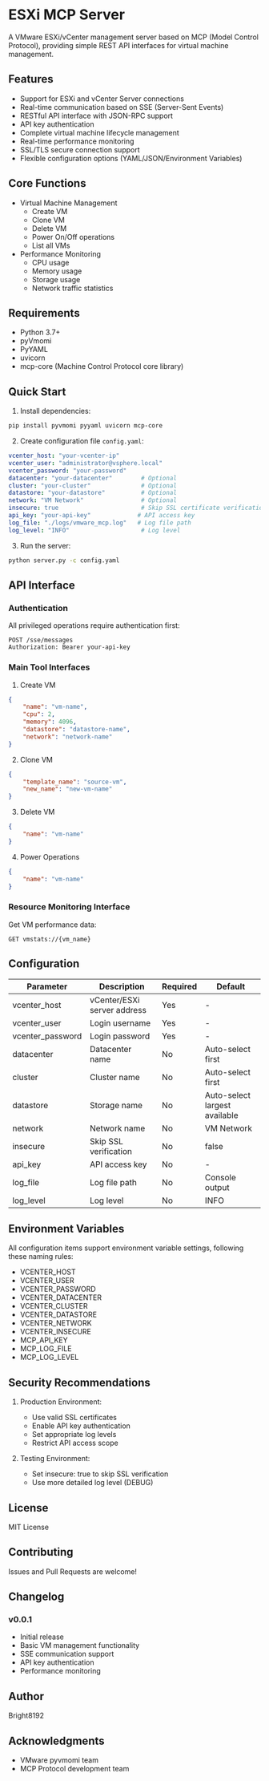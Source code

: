 # ESXi MCP Server

A VMware ESXi/vCenter management server based on MCP (Model Control Protocol), providing simple REST API interfaces for virtual machine management.

## Features

- Support for ESXi and vCenter Server connections
- Real-time communication based on SSE (Server-Sent Events)
- RESTful API interface with JSON-RPC support
- API key authentication
- Complete virtual machine lifecycle management
- Real-time performance monitoring
- SSL/TLS secure connection support
- Flexible configuration options (YAML/JSON/Environment Variables)

## Core Functions

- Virtual Machine Management
  - Create VM
  - Clone VM
  - Delete VM
  - Power On/Off operations
  - List all VMs
- Performance Monitoring
  - CPU usage
  - Memory usage
  - Storage usage
  - Network traffic statistics

## Requirements

- Python 3.7+
- pyVmomi
- PyYAML
- uvicorn
- mcp-core (Machine Control Protocol core library)

## Quick Start

1. Install dependencies:

```bash
pip install pyvmomi pyyaml uvicorn mcp-core
```

2. Create configuration file `config.yaml`:

```yaml
vcenter_host: "your-vcenter-ip"
vcenter_user: "administrator@vsphere.local"
vcenter_password: "your-password"
datacenter: "your-datacenter"        # Optional
cluster: "your-cluster"              # Optional
datastore: "your-datastore"          # Optional
network: "VM Network"                # Optional
insecure: true                       # Skip SSL certificate verification
api_key: "your-api-key"             # API access key
log_file: "./logs/vmware_mcp.log"   # Log file path
log_level: "INFO"                    # Log level
```

3. Run the server:

```bash
python server.py -c config.yaml
```

## API Interface

### Authentication

All privileged operations require authentication first:

```http
POST /sse/messages
Authorization: Bearer your-api-key
```

### Main Tool Interfaces

1. Create VM
```json
{
    "name": "vm-name",
    "cpu": 2,
    "memory": 4096,
    "datastore": "datastore-name",
    "network": "network-name"
}
```

2. Clone VM
```json
{
    "template_name": "source-vm",
    "new_name": "new-vm-name"
}
```

3. Delete VM
```json
{
    "name": "vm-name"
}
```

4. Power Operations
```json
{
    "name": "vm-name"
}
```

### Resource Monitoring Interface

Get VM performance data:
```http
GET vmstats://{vm_name}
```

## Configuration

| Parameter | Description | Required | Default |
|-----------|-------------|----------|---------|
| vcenter_host | vCenter/ESXi server address | Yes | - |
| vcenter_user | Login username | Yes | - |
| vcenter_password | Login password | Yes | - |
| datacenter | Datacenter name | No | Auto-select first |
| cluster | Cluster name | No | Auto-select first |
| datastore | Storage name | No | Auto-select largest available |
| network | Network name | No | VM Network |
| insecure | Skip SSL verification | No | false |
| api_key | API access key | No | - |
| log_file | Log file path | No | Console output |
| log_level | Log level | No | INFO |

## Environment Variables

All configuration items support environment variable settings, following these naming rules:
- VCENTER_HOST
- VCENTER_USER
- VCENTER_PASSWORD
- VCENTER_DATACENTER
- VCENTER_CLUSTER
- VCENTER_DATASTORE
- VCENTER_NETWORK
- VCENTER_INSECURE
- MCP_API_KEY
- MCP_LOG_FILE
- MCP_LOG_LEVEL

## Security Recommendations

1. Production Environment:
   - Use valid SSL certificates
   - Enable API key authentication
   - Set appropriate log levels
   - Restrict API access scope

2. Testing Environment:
   - Set insecure: true to skip SSL verification
   - Use more detailed log level (DEBUG)

## License

MIT License

## Contributing

Issues and Pull Requests are welcome!

## Changelog

### v0.0.1
- Initial release
- Basic VM management functionality
- SSE communication support
- API key authentication
- Performance monitoring

## Author

Bright8192

## Acknowledgments

- VMware pyvmomi team
- MCP Protocol development team
